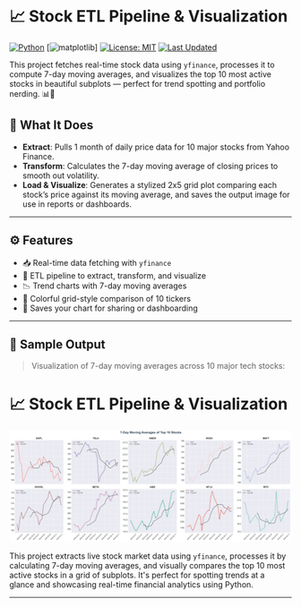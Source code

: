 # 📈 Stock ETL Pipeline & Visualization

[![Python](https://img.shields.io/badge/Python-3.9%2B-blue?logo=python)](https://www.python.org/)
[![matplotlib](https://img.shields.io/badge/Matplotlib-Visualization-orange?logo=plotly)]
[![License: MIT](https://img.shields.io/badge/License-MIT-yellow.svg)](LICENSE)
[![Last Updated](https://img.shields.io/badge/Updated-2025-green)]()

This project fetches real-time stock data using `yfinance`, processes it to compute 7-day moving averages, and visualizes the top 10 most active stocks in beautiful subplots — perfect for trend spotting and portfolio nerding. 📊🚀


## 🔄 What It Does

- **Extract**: Pulls 1 month of daily price data for 10 major stocks from Yahoo Finance.
- **Transform**: Calculates the 7-day moving average of closing prices to smooth out volatility.
- **Load & Visualize**: Generates a stylized 2x5 grid plot comparing each stock’s price against its moving average, and saves the output image for use in reports or dashboards.




---

## ⚙️ Features

- 📥 Real-time data fetching with `yfinance`
- 🔄 ETL pipeline to extract, transform, and visualize
- 📉 Trend charts with 7-day moving averages
- 🎨 Colorful grid-style comparison of 10 tickers
- 💾 Saves your chart for sharing or dashboarding

---

## 🧪 Sample Output

> Visualization of 7-day moving averages across 10 major tech stocks:

# 📈 Stock ETL Pipeline & Visualization

![Top 10 Stocks](https://raw.githubusercontent.com/ravwy/stock-etl-pipeline/main/visualizations/top10_stocks.png)




This project extracts live stock market data using `yfinance`, processes it by calculating 7-day moving averages, and visually compares the top 10 most active stocks in a grid of subplots. It's perfect for spotting trends at a glance and showcasing real-time financial analytics using Python.

---
